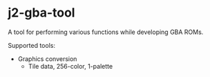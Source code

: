 # j2-gba-tool

A tool for performing various functions while developing GBA ROMs.

Supported tools:

  - Graphics conversion
    - Tile data, 256-color, 1-palette
